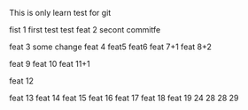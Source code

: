 This is only learn test for git

fist 1
first test
test
feat 2 secont commitfe

feat 3 some change
feat 4
feat5
feat6
feat 7+1
feat 8+2

feat 9
feat 10
feat 11+1

feat 12

feat 13
feat 14
feat 15
feat 16
feat 17
feat 18
feat 19
24
28
28
29

